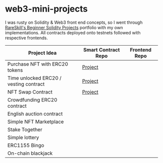 # web3-mini-projects
I was rusty on Solidity & Web3 front end concepts, so I went through [RareSkill's Beginner Solidity Projects](https://www.rareskills.io/post/beginner-solidity-projects) portfolio with my own implementations. All contracts deployed onto testnets followed with respective frontends. 

| Project Idea                                   | Smart Contract Repo | Frontend Repo |
|------------------------------------------------|---------------------|---------------|
| Purchase NFT with ERC20 tokens                 |    [Project](https://github.com/atj3097/erc721-practice)                 |               |
| Time unlocked ERC20 / vesting contract         | [Project](https://github.com/atj3097/erc20-vesting)                    |               |
| NFT Swap Contract                              |   [Project](https://github.com/atj3097/erc-721-swap)                  |               |
| Crowdfunding ERC20 contract                    |                     |               |
| English auction contract                       |                     |               |
| Simple NFT Marketplace                         |                     |               |
| Stake Together                                 |                     |               |
| Simple lottery                                 |                     |               |
| ERC1155 Bingo                                  |                     |               |
| On-chain blackjack                             |                     |               |
